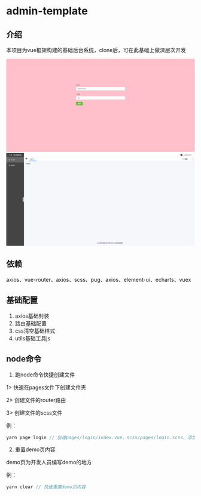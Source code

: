 # admin-template

## 介绍

本项目为vue框架构建的基础后台系统，clone后，可在此基础上做深层次开发

<img src='./src/assets/login.jpg'>
<img src='./src/assets/home.jpg'>

## 依赖

axios、vue-router、axios、scss、pug、axios、element-ui、echarts、vuex

## 基础配置

1. axios基础封装
2. 路由基础配置
3. css清空基础样式
4. utils基础工具js

## node命令

1. 跑node命令快捷创建文件

1> 快速在pages文件下创建文件夹

2> 创建文件的router路由

3> 创建文件的scss文件

例：

```js
yarn page login // 创建pages/login/index.vue、scss/pages/login.scss、添加router/routes路由
```

2. 重置demo页内容

demo页为开发人员编写demo的地方

例：

```js
yarn clear // 快速重置demo页内容
```


